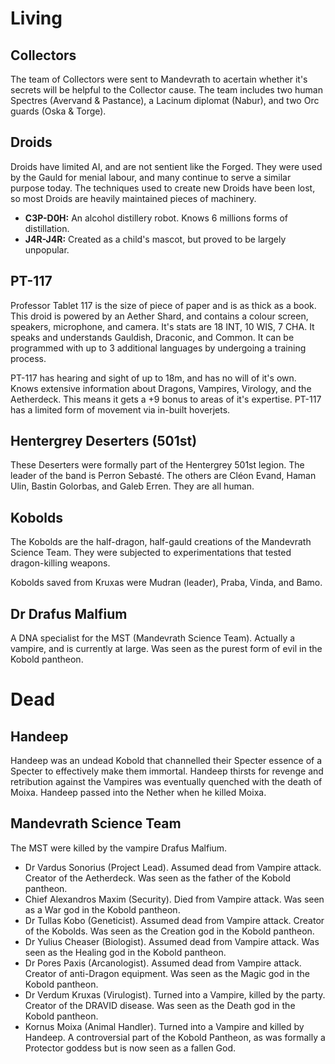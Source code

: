 # Living

## Collectors

The team of Collectors were sent to Mandevrath to acertain whether it's secrets will be helpful to the Collector cause. The team includes two human Spectres (Avervand & Pastance), a Lacinum diplomat (Nabur), and two Orc guards (Oska & Torge).

## Droids

Droids have limited AI, and are not sentient like the Forged. They were used by the Gauld for menial labour, and many continue to serve a similar purpose today. The techniques used to create new Droids have been lost, so most Droids are heavily maintained pieces of machinery.

- **C3P-D0H:** An alcohol distillery robot. Knows 6 millions forms of distillation.
- **J4R-J4R:** Created as a child's mascot, but proved to be largely unpopular.

## PT-117

Professor Tablet 117 is the size of piece of paper and is as thick as a book. This droid is powered by an Aether Shard, and contains a colour screen, speakers, microphone, and camera. It's stats are 18 INT, 10 WIS, 7 CHA. It speaks and understands Gauldish, Draconic, and Common. It can be programmed with up to 3 additional languages by undergoing a training process.

PT-117 has hearing and sight of up to 18m, and has no will of it's own. Knows extensive information about Dragons, Vampires, Virology, and the Aetherdeck. This means it gets a +9 bonus to areas of it's expertise. PT-117 has a limited form of movement via in-built hoverjets.

## Hentergrey Deserters (501st)

These Deserters were formally part of the Hentergrey 501st legion. The leader of the band is Perron Sebasté. The others are Cléon Evand, Haman Ulin, Bastin Golorbas, and Galeb Erren. They are all human.

## Kobolds

The Kobolds are the half-dragon, half-gauld creations of the Mandevrath Science Team. They were subjected to experimentations that tested dragon-killing weapons.

Kobolds saved from Kruxas were Mudran (leader), Praba, Vinda, and Bamo.

## Dr Drafus Malfium 

A DNA specialist for the MST (Mandevrath Science Team). Actually a vampire, and is currently at large. Was seen as the purest form of evil in the Kobold pantheon.

# Dead

## Handeep

Handeep was an undead Kobold that channelled their Specter essence of a Specter to effectively make them immortal. Handeep thirsts for revenge and retribution against the Vampires was eventually quenched with the death of Moixa. Handeep passed into the Nether when he killed Moixa.

## Mandevrath Science Team

The MST were killed by the vampire Drafus Malfium.

- Dr Vardus Sonorius (Project Lead). Assumed dead from Vampire attack. Creator of the Aetherdeck. Was seen as the father of the Kobold pantheon.
- Chief Alexandros Maxim (Security). Died from Vampire attack. Was seen as a War god in the Kobold pantheon.
- Dr Tullas Kobo (Geneticist). Assumed dead from Vampire attack. Creator of the Kobolds. Was seen as the Creation god in the Kobold pantheon.
- Dr Yulius Cheaser (Biologist). Assumed dead from Vampire attack. Was seen as the Healing god in the Kobold pantheon.
- Dr Pores Paxis (Arcanologist). Assumed dead from Vampire attack. Creator of anti-Dragon equipment. Was seen as the Magic god in the Kobold pantheon.
- Dr Verdum Kruxas (Virulogist). Turned into a Vampire, killed by the party. Creator of the DRAVID disease. Was seen as the Death god in the Kobold pantheon.
- Kornus Moixa (Animal Handler). Turned into a Vampire and killed by Handeep. A controversial part of the Kobold Pantheon, as was formally a Protector goddess but is now seen as a fallen God.
